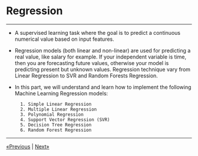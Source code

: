 # Regression
<hr>

* A supervised learning task where the goal is to predict a continuous numerical value based on input features.

* Regression models (both linear and non-linear) are used for predicting a real value, like salary for example. If your independent variable is time, then you are forecasting future values, otherwise your model is predicting present but unknown values. Regression technique vary from Linear Regression to SVR and Random Forests Regression.

* In this part, we will understand and learn how to implement the following Machine Learning Regression models:
        
        1. Simple Linear Regression
        2. Multiple Linear Regression
        3. Polynomial Regression
        4. Support Vector Regression (SVR)
        5. Decision Tree Regression
        6. Random Forest Regression
<hr>

<a href="../Section 04 - Data Preprocessing in R">«Previous</a> | <a href="../Section 06 - Simple Linear Regression">Next»</a>
